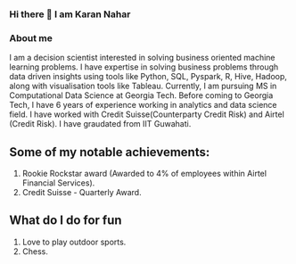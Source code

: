 ### Hi there 👋 I am Karan Nahar

<!--
**karan2909/karan2909** is a ✨ _special_ ✨ repository because its `README.md` (this file) appears on your GitHub profile.

Here are some ideas to get you started:

- 🔭 I’m currently working on ...
- 🌱 I’m currently learning ...
- 👯 I’m looking to collaborate on ...
- 🤔 I’m looking for help with ...
- 💬 Ask me about ...
- 📫 How to reach me: ...
- 😄 Pronouns: ...
- ⚡ Fun fact: ...
-->

### About me
I am a decision scientist interested in solving business oriented machine learning problems. I have expertise in solving business problems through data driven insights using tools like Python, SQL, Pyspark, R, Hive, Hadoop, along with visualisation tools like Tableau.
Currently, I am pursuing MS in Computational Data Science at Georgia Tech. Before coming to Georgia Tech, I have 6 years of experience working in analytics and data science field. I have worked with Credit Suisse(Counterparty Credit Risk) and Airtel (Credit Risk). I have graudated from IIT Guwahati.

## Some of my notable achievements: 
1) Rookie Rockstar award (Awarded to 4% of employees within Airtel Financial Services).
2) Credit Suisse - Quarterly Award.

## What do I do for fun
1) Love to play outdoor sports.
2) Chess.
